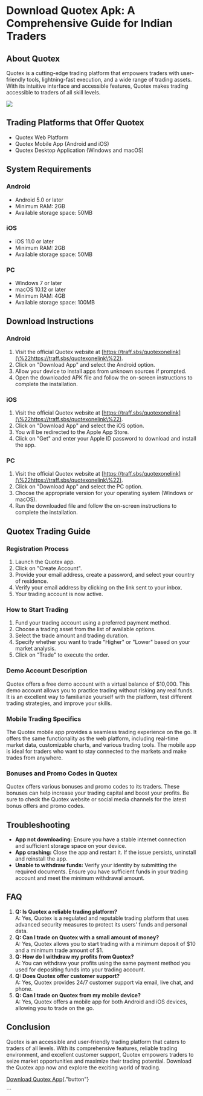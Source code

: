 # Download Quotex Apk: A Comprehensive Guide for Indian Traders

## About Quotex

Quotex is a cutting-edge trading platform that empowers traders with
user-friendly tools, lightning-fast execution, and a wide range of
trading assets. With its intuitive interface and accessible features,
Quotex makes trading accessible to traders of all skill levels.

[![](https://static.quotex.io/files/5_en/300_250.jpg)](https://traff.sbs/brokerqxsignupf)

## Trading Platforms that Offer Quotex

-   Quotex Web Platform
-   Quotex Mobile App (Android and iOS)
-   Quotex Desktop Application (Windows and macOS)

## System Requirements

### Android

-   Android 5.0 or later
-   Minimum RAM: 2GB
-   Available storage space: 50MB

### iOS

-   iOS 11.0 or later
-   Minimum RAM: 2GB
-   Available storage space: 50MB

### PC

-   Windows 7 or later
-   macOS 10.12 or later
-   Minimum RAM: 4GB
-   Available storage space: 100MB

## Download Instructions

### Android

1.  Visit the official Quotex website at
    [https://traff.sbs/quotexonelink](\%22https://traff.sbs/quotexonelink\%22).
2.  Click on "Download App" and select the Android option.
3.  Allow your device to install apps from unknown sources if prompted.
4.  Open the downloaded APK file and follow the on-screen instructions
    to complete the installation.

### iOS

1.  Visit the official Quotex website at
    [https://traff.sbs/quotexonelink](\%22https://traff.sbs/quotexonelink\%22).
2.  Click on "Download App" and select the iOS option.
3.  You will be redirected to the Apple App Store.
4.  Click on "Get" and enter your Apple ID password to download
    and install the app.

### PC

1.  Visit the official Quotex website at
    [https://traff.sbs/quotexonelink](\%22https://traff.sbs/quotexonelink\%22).
2.  Click on "Download App" and select the PC option.
3.  Choose the appropriate version for your operating system (Windows or
    macOS).
4.  Run the downloaded file and follow the on-screen instructions to
    complete the installation.

## Quotex Trading Guide

### Registration Process

1.  Launch the Quotex app.
2.  Click on "Create Account".
3.  Provide your email address, create a password, and select your
    country of residence.
4.  Verify your email address by clicking on the link sent to your
    inbox.
5.  Your trading account is now active.

### How to Start Trading

1.  Fund your trading account using a preferred payment method.
2.  Choose a trading asset from the list of available options.
3.  Select the trade amount and trading duration.
4.  Specify whether you want to trade "Higher" or "Lower"
    based on your market analysis.
5.  Click on "Trade" to execute the order.

### Demo Account Description

Quotex offers a free demo account with a virtual balance of \$10,000.
This demo account allows you to practice trading without risking any
real funds. It is an excellent way to familiarize yourself with the
platform, test different trading strategies, and improve your skills.

### Mobile Trading Specifics

The Quotex mobile app provides a seamless trading experience on the go.
It offers the same functionality as the web platform, including
real-time market data, customizable charts, and various trading tools.
The mobile app is ideal for traders who want to stay connected to the
markets and make trades from anywhere.

### Bonuses and Promo Codes in Quotex

Quotex offers various bonuses and promo codes to its traders. These
bonuses can help increase your trading capital and boost your profits.
Be sure to check the Quotex website or social media channels for the
latest bonus offers and promo codes.

## Troubleshooting

-   **App not downloading:** Ensure you have a stable internet
    connection and sufficient storage space on your device.
-   **App crashing:** Close the app and restart it. If the issue
    persists, uninstall and reinstall the app.
-   **Unable to withdraw funds:** Verify your identity by submitting the
    required documents. Ensure you have sufficient funds in your trading
    account and meet the minimum withdrawal amount.

## FAQ

1.  **Q: Is Quotex a reliable trading platform?**\
    A: Yes, Quotex is a regulated and reputable trading platform that
    uses advanced security measures to protect its users\' funds and
    personal data.
2.  **Q: Can I trade on Quotex with a small amount of money?**\
    A: Yes, Quotex allows you to start trading with a minimum deposit of
    \$10 and a minimum trade amount of \$1.
3.  **Q: How do I withdraw my profits from Quotex?**\
    A: You can withdraw your profits using the same payment method you
    used for depositing funds into your trading account.
4.  **Q: Does Quotex offer customer support?**\
    A: Yes, Quotex provides 24/7 customer support via email, live chat,
    and phone.
5.  **Q: Can I trade on Quotex from my mobile device?**\
    A: Yes, Quotex offers a mobile app for both Android and iOS devices,
    allowing you to trade on the go.

## Conclusion

Quotex is an accessible and user-friendly trading platform that caters
to traders of all levels. With its comprehensive features, reliable
trading environment, and excellent customer support, Quotex empowers
traders to seize market opportunities and maximize their trading
potential. Download the Quotex app now and explore the exciting world of
trading.

[Download Quotex
App](\%22https://traff.sbs/quotexonelink\%22){."button"}

\`\`\`

